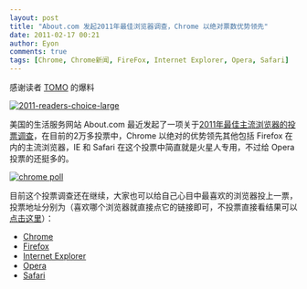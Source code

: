 ```yaml
---
layout: post
title: "About.com 发起2011年最佳浏览器调查，Chrome 以绝对票数优势领先"
date: 2011-02-17 00:21
author: Eyon
comments: true
tags: [Chrome, Chrome新闻, FireFox, Internet Explorer, Opera, Safari]
---
```

感谢读者 [TOMO](http://www.facebook.com/Firefox) 的爆料

<a href="http://img.chromi.org/2011/02/2011-readers-choice-large.jpg">![](http://img.chromi.org/2011/02/2011-readers-choice-large.jpg "2011-readers-choice-large")</a>

美国的生活服务网站 About.com 最近发起了一项关于[2011年最佳主流浏览器的投票调查](http://browsers.about.com/od/allaboutwebbrowsers/ss/2011-readers-choice-awards-web-browsers-voting_2.htm)，在目前的2万多投票中，Chrome 以绝对的优势领先其他包括 Firefox 在内的主流浏览器，IE 和 Safari 在这个投票中简直就是火星人专用，不过给 Opera 投票的还挺多的。

<a href="http://img.chromi.org/2011/02/chrome-poll.png">![](http://img.chromi.org/2011/02/chrome-poll.png "chrome poll")</a>

目前这个投票调查还在继续，大家也可以给自己心目中最喜欢的浏览器投上一票，投票地址分别为（喜欢哪个浏览器就直接点它的链接即可，不投票直接看结果可以[点击这里](http://browsers.about.com/gi/pages/poll.htm?poll_id=7209738706&linkback=http://browsers.about.com/od/allaboutwebbrowsers/ss/2011-readers-choice-awards-web-browsers-voting_2.htm)）：


*   [Chrome](http://browsers.about.com/gi/pages/poll.htm?linkback=http://browsers.about.com/od/allaboutwebbrowsers/ss/2011-readers-choice-awards-web-browsers-voting_2.htm&amp;poll_id=7209738706&amp;poll=1&amp;submit1=Submit%20Vote)
*   [Firefox](http://browsers.about.com/gi/pages/poll.htm?linkback=http://browsers.about.com/od/allaboutwebbrowsers/ss/2011-readers-choice-awards-web-browsers-voting_2.htm&amp;poll_id=7209738706&amp;poll=2&amp;submit1=Submit%20Vote)
*   [Internet Explorer](http://browsers.about.com/gi/pages/poll.htm?linkback=http://browsers.about.com/od/allaboutwebbrowsers/ss/2011-readers-choice-awards-web-browsers-voting_2.htm&amp;poll_id=7209738706&amp;poll=3&amp;submit1=Submit%20Vote)
*   [Opera](http://browsers.about.com/gi/pages/poll.htm?linkback=http://browsers.about.com/od/allaboutwebbrowsers/ss/2011-readers-choice-awards-web-browsers-voting_2.htm&amp;poll_id=7209738706&amp;poll=4&amp;submit1=Submit%20Vote)
*   [Safari](http://browsers.about.com/gi/pages/poll.htm?linkback=http://browsers.about.com/od/allaboutwebbrowsers/ss/2011-readers-choice-awards-web-browsers-voting_2.htm&amp;poll_id=7209738706&amp;poll=5&amp;submit1=Submit%20Vote)


